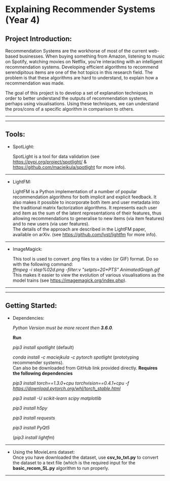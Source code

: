 # Explaining Recommender Systems (Year 4)
## Project Introduction:
Recommendation Systems are the workhorse of most of the current web-based businesses. When buying something from Amazon, listening to music on Spotify, watching movies on Netflix, you're interacting with an intelligent recommendation systems. Developing efficient algorithms to recommend serendipitous items are one of the hot topics in this research field. The problem is that these algorithms are hard to understand, to explain how a recommendation was made.

The goal of this project is to develop a set of explanation techniques in order to better understand the outputs of recommendation systems, perhaps using visualisations. Using these techniques, we can understand the pros/cons of a specific algorithm in comparison to others.

---
---

## Tools:
* SpotLight:

  SpotLight is a tool for data validation (see https://pypi.org/project/spotlight/ & https://github.com/maciejkula/spotlight for more info).
  
---

* LightFM:

  LightFM is a Python implementation of a number of popular recommendation algorithms for both implicit and explicit feedback. It also makes it possible to incorporate both item and user metadata into the traditional matrix factorization algorithms. It represents each user and item as the sum of the latent representations of their features, thus allowing recommendations to generalise to new items (via item features) and to new users (via user features).
<br/>The details of the approach are described in the LightFM paper, available on arXiv. (see https://github.com/lyst/lightfm for more info).

---

* ImageMagick:

    This tool is used to convert .png files to a video (or GIF) format. Do so with the following command:
  <br/>*ffmpeg -i step%02d.png -filter:v "setpts=20\*PTS" AnimatedGraph.gif*
  <br/>This makes it easier to view the evolution of various visualisations as the model trains (see https://imagemagick.org/index.php).
  
---
---

## Getting Started:
* Dependencies:

  *Python Version must be more recent then **3.6.0**.*
  
  **Run**
  
  *pip3 install spotlight* (default)
  
  *conda install -c maciejkula -c pytorch spotlight* (prototyping recommender systems).
  <br/>Can also be downloaded from GitHub link provided directly. **Requires the following dependencies**
  
  *pip3 install torch==1.3.0+cpu torchvision==0.4.1+cpu -f https://download.pytorch.org/whl/torch_stable.html*
  
  *pip3 install -U scikit-learn scipy matplotlib*
  
  *pip3 install h5py*
  
  *pip3 install requests*
  
  *pip3 install PyQt5*
  
  (*pip3 install lightfm*)

---

* Using the MovieLens dataset:
<br/>Once you have downloaded the dataset, use **csv_to_txt.py** to convert the dataset to a text file (which is the required input for the **basic_recom_SL.py** algorithm to run properly.

---
